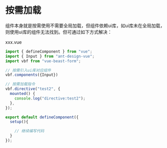 # 按需加载


组件本身就是按需使用不需要全局加载，但组件依赖ui库，如ui库未在全局加载，则使用ui库的组件无法找到。但可通过如下方式解决：

xxx.vue

```js
import { defineComponent } from "vue";
import { Input } from "ant-design-vue";
import vbf from "vue-beast-form";

// 按需引入ui库对应组件
vbf.components({Input})

// 按需加载指令
vbf.directive("test2", {
  mounted() {
    console.log("directive:test2");
  },
});

export default defineComponent({
  setup(){

    // 继续编写代码
  }
});
```